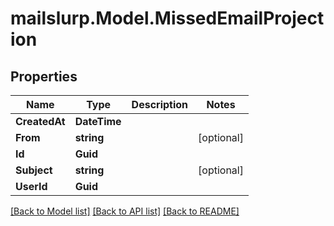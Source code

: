 # mailslurp.Model.MissedEmailProjection
## Properties

Name | Type | Description | Notes
------------ | ------------- | ------------- | -------------
**CreatedAt** | **DateTime** |  | 
**From** | **string** |  | [optional] 
**Id** | **Guid** |  | 
**Subject** | **string** |  | [optional] 
**UserId** | **Guid** |  | 

[[Back to Model list]](../README#documentation-for-models) [[Back to API list]](../README#documentation-for-api-endpoints) [[Back to README]](../README)

